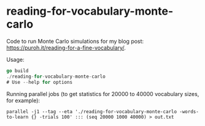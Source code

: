 # reading-for-vocabulary-monte-carlo

Code to run Monte Carlo simulations for my blog post: https://puroh.it/reading-for-a-fine-vocabulary/.

Usage:
```go
go build
./reading-for-vocabulary-monte-carlo
# Use --help for options
```

Running parallel jobs (to get statistics for 20000 to 40000 vocabulary sizes,
for example):

```
parallel -j1 --tag --eta './reading-for-vocabulary-monte-carlo -words-to-learn {} -trials 100' ::: (seq 20000 1000 40000) > out.txt
```
